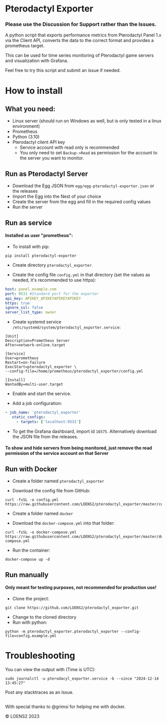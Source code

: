 # Pterodactyl Exporter

### Please use the Discussion for Support rather than the Issues.

A python script that exports performance metrics from Pterodactyl Panel 1.x via the Client API, converts the data to the correct format and provides a prometheus target.

This can be used for time series monitoring of Pterodactyl game servers and visualization with Grafana.

Feel free to try this script and submit an issue if needed.

# How to install

## What you need:

 * Linux server (should run on Windows as well, but is only tested in a linux environment)
 * Prometheus
 * Python (3.10)
 * Pterodactyl client API key 
   * Service account with read only is recommended
   * You only need to set `Backup->Read` as permission for the account to the server you want to monitor.

## Run as Pterodactyl Server

 - Download the Egg JSON from `egg/egg-pterodactyl-exporter.json` or the releases
 - Import the Egg into the Nest of your choice
 - Create the server from the egg and fill in the required config values
 - Run the server

## Run as service

#### Installed as user "prometheus":

 - To install with pip:
```
pip install pterodactyl-exporter
```
 - Create directory `pterodactyl_exporter`.
 
 - Create the config file `config.yml` in that directory (set the values as needed, it's recommended to use https):
 
 ```yml
host: panel.example.com
port: 9531 #Standard port for the exporter
api_key: APIKEY_APIKEYAPIKEYAPIKEY
https: true
ignore_ssl: false
server_list_type: owner
 ```

 - Create systemd service `/etc/systemd/system/pterodactyl_exporter.service`:
```
[Unit]
Description=Prometheus Server
After=network-online.target

[Service]
User=prometheus
Restart=on-failure
ExecStart=pterodactyl_exporter \
--config-file=/home/prometheus/pterodactyl_exporter/config.yml

[Install]
WantedBy=multi-user.target
```

 - Enable and start the service.
 
 - Add a job configuration:
 
 ```yml
 - job_name: 'pterodactyl_exporter'
    static_configs:
      - targets: ['localhost:9531']

 ```

 - To get the Grafana dashboard, import id `16575`. Alternatively download the JSON file from the releases.
 
 #### To show and hide servers from being monitored, just remove the read permission of the service account on that Server
 
## Run with Docker

 - Create a folder named `pterodactyl_exporter`
 
 - Download the config file from GitHub:
 ```
 curl -fsSL -o config.yml https://raw.githubusercontent.com/LOENS2/pterodactyl_exporter/master/config.example.yml
 ```
 - Create a folder named `docker`
 
 - Download the `docker-compose.yml` into that folder:
 ```
 curl -fsSL -o docker-compose.yml https://raw.githubusercontent.com/LOENS2/pterodactyl_exporter/master/docker/docker-compose.yml
 ```
 - Run the container:
 ```
 docker-compose up -d
 ```
 
## Run manually

#### Only meant for testing purposes, not recommended for production use!

 - Clone the project:
```
git clone https://github.com/LOENS2/pterodactyl_exporter.git
```
 - Change to the cloned directory
 - Run with python:
```
python -m pterodactyl_exporter.pterodactyl_exporter --config-file=config.example.yml
```

# Troubleshooting

You can view the output with (Time is UTC):

```
sudo journalctl -u pterodacyl_exporter.service -b --since "2024-12-14 13:45:27"
```

Post any stacktraces as an Issue.

##

With special thanks to @grimsi for helping me with docker.

&copy; LOENS2 2023

